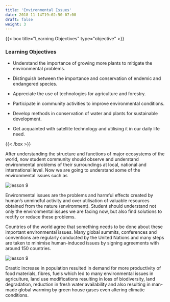 ```yaml
---
title: 'Environmental Issues'
date: 2018-11-14T19:02:50-07:00
draft: false
weight: 3
---
```



{{< box title="Learning Objectives" type="objective" >}}

### Learning Objectives

* Understand the importance of
growing more plants to mitigate the
environmental problems.


* Distinguish between the importance
and conservation of endemic and
endangered species.

* Appreciate the use of technologies for
agriculture and forestry.


* Participate in community activities to
improve environmental conditions.


* Develop methods in conservation
of water and plants for sustainable
development.

* Get acquainted with satellite
technology and utilising it in our daily
life need.

{{< /box >}}


After understanding the structure and functions
of major ecosystems of the world, now student
community should observe and understand
environmental problems of their surroundings
at local, national and international level.
Now we are going to understand some of the
environmental issues such as


![lesson 9](/books/12-biology/botany/images/8.1.png )



Environmental issues are the problems and
harmful effects created by human’s unmindful
activity and over utilisation of valuable resources
obtained from the nature (environment). Student
should understand not only the environmental
issues we are facing now, but also find solutions
to rectify or reduce these problems.



Countries of the world agree that something needs
to be done about these important environmental
issues. Many global summits, conferences and
conventions are regularly conducted by the United
Nations and many steps are taken to minimise
human-induced issues by signing agreements
with around 150 countries.


![lesson 9](/books/12-biology/botany/images/8.2.png )


Drastic increase in population resulted in demand for more productivity of food materials, fibres, fuels which led to many environmental issues in agriculture, land use modifications resulting in loss of biodiversity, land degradation, reduction in fresh water availability and also resulting in man-made global warming by green house gases even altering climatic conditions.









